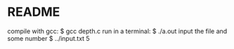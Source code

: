 # README

compile with gcc:
$ gcc depth.c
run in a terminal:
$ ./a.out
input the file and some number
$ ../input.txt 5
